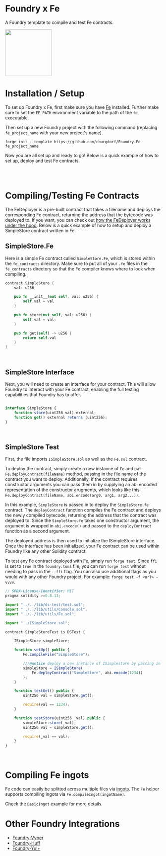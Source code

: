 # Foundry x Fe

A Foundry template to compile and test Fe contracts. 

<img src="https://raw.githubusercontent.com/ethereum/fe/master/logo/fe_svg/fe_source.svg" width="150px">

<br>


# Installation / Setup

To set up Foundry x Fe, first make sure you have [Fe](https://fe-lang.org/) installed. Further make sure to set the `FE_PATH` environment variable to the path of the `fe` executable.

Then set up a new Foundry project with the following command (replacing `fe_project_name` with your new project's name).

```
forge init --template https://github.com/cburgdorf/Foundry-Fe fe_project_name
```


Now you are all set up and ready to go! Below is a quick example of how to set up, deploy and test Fe contracts.


<br>
<br>


# Compiling/Testing Fe Contracts

The FeDeployer is a pre-built contract that takes a filename and deploys the corresponding Fe contract, returning the address that the bytecode was deployed to. If you want, you can check out [how the FeDeployer works under the hood](https://github.com/cburgdorf/Foundry-Fe/blob/main/lib/utils/FeDeployer.sol). Below is a quick example of how to setup and deploy a SimpleStore contract written in Fe.


## SimpleStore.Fe

Here is a simple Fe contract called `SimpleStore.Fe`, which is stored within the `fe_contracts` directory. Make sure to put all of your `.fe` files in the `fe_contracts` directory so that the Fe compiler knows where to look when compiling.

```rust
contract SimpleStore {
    val: u256

    pub fn __init__(mut self, val: u256) {
        self.val = val
    }

    pub fn store(mut self, val: u256) {
        self.val = val;
    }

    pub fn get(self) -> u256 {
        return self.val
    }
}
```

<br>


## SimpleStore Interface

Next, you will need to create an interface for your contract. This will allow Foundry to interact with your Fe contract, enabling the full testing capabilities that Foundry has to offer.

```js

interface SimpleStore {
    function store(uint256 val) external;
    function get() external returns (uint256);
}
```

<br>


## SimpleStore Test

First, the file imports `ISimpleStore.sol` as well as the `Fe.sol` contract.

To deploy the contract, simply create a new instance of `Fe` and call `Fe.deployContract(fileName)` method, passing in the file name of the contract you want to deploy. Additionally, if the contract requires constructor arguments you can pass them in by supplying an abi encoded representation of the constructor arugments, which looks like this `Fe.deployContract(fileName, abi.encode(arg0, arg1, arg2...))`.

In this example, `SimpleStore` is passed in to deploy the `SimpleStore.fe` contract. The `deployContract` function compiles the Fe contract and deploys the newly compiled bytecode, returning the address that the contract was deployed to. Since the `SimpleStore.fe` takes one constructor argument, the argument is wrapped in `abi.encode()` and passed to the `deployContract` function as a second argument.

The deployed address is then used to initialize the ISimpleStore interface. Once the interface has been initialized, your Fe contract can be used within Foundry like any other Solidity contract.

To test any Fe contract deployed with Fe, simply run `forge test`. Since `ffi` is set to `true` in the `foundry.toml` file, you can run `forge test` without needing to pass in the `--ffi` flag. You can also use additional flags as you would with any other Foundry project. For example: `forge test -f <url> -vvvv`.

```js
// SPDX-License-Identifier: MIT
pragma solidity >=0.8.13;

import "../../lib/ds-test/test.sol";
import "../../lib/utils/Console.sol";
import "../../lib/utils/Fe.sol";

import "../ISimpleStore.sol";

contract SimpleStoreTest is DSTest {

    ISimpleStore simpleStore;

    function setUp() public {
        Fe.compileFile("SimpleStore");

        ///@notice deploy a new instance of ISimplestore by passing in the address of the deployed Fe contract
        simpleStore = ISimpleStore(
            Fe.deployContract("SimpleStore", abi.encode(1234))
        );
    }

    function testGet() public {
        uint256 val = simpleStore.get();

        require(val == 1234);
    }

    function testStore(uint256 _val) public {
        simpleStore.store(_val);
        uint256 val = simpleStore.get();

        require(_val == val);
    }
}
```


<br>

# Compiling Fe ingots

Fe code can easily be splitted across multiple files via [ingots](https://fe-lang.org/docs/release_notes.html?highlight=ingot#features-11). The `Fe` helper supports compiling ingots via `Fe.compileIngot(ingotName)`.

Check the `BasicIngot` example for more details.



# Other Foundry Integrations

- [Foundry-Vyper](https://github.com/0xKitsune/Foundry-Vyper) 
- [Foundry-Huff](https://github.com/0xKitsune/Foundry-Huff)
- [Foundry-Yul+](https://github.com/ControlCplusControlV/Foundry-Yulp)
